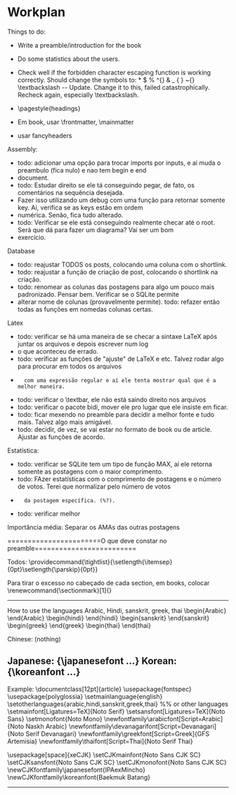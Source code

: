 ﻿---
author: Karl
---

# Workplan

Things to do:

* Write a preamble/introduction for the book

* Do some statistics about the users.
* Check well if the forbidden character escaping function is working correctly. Should change the symbols to:
    \* \$ \% \^{} \& \_ \{ \} \~{} \textbackslash
    -- Update. Change it to this, failed catastrophically. Recheck again, especially \textbackslash.


* \pagestyle{headings}
* Em book, usar \frontmatter, \mainmatter
* usar fancyheaders

Assembly:
* todo: adicionar uma opção para trocar imports por inputs, e aí muda o preambulo (fica nulo) e nao tem begin e end
* document.
* todo: Estudar direito se ele tá conseguindo pegar, de fato, os comentários na sequência desejada.
* Fazer isso utilizando um debug com uma função para retornar somente key. Aí, verifica se as keys estão em ordem
* numérica. Senão, fica tudo alterado.
* todo: Verificar se ele está conseguindo realmente checar até o root. Será que dá para fazer um diagrama? Vai ser um bom
* exercício.

Database
* todo: reajustar TODOS os posts, colocando uma coluna com o shortlink.
* todo: reajustar a função de criação de post, colocando o shortlink na criação.
* todo: renomear as colunas das postagens para algo um pouco mais padronizado. Pensar bem. Verificar se o SQLite permite
* alterar nome de colunas (provavelmente permite). todo: refazer então todas as funções em nomedas colunas certas.

Latex
* todo: verificar se há uma maneira de se checar a sintaxe LaTeX após juntar os arquivos e depois escrever num log
* o que aconteceu de errado.
* todo: verificar as funções de "ajuste" de LaTeX e etc. Talvez rodar algo para procurar em todos os arquivos
*       com uma expressão regular e aí ele tenta mostrar qual que é a melhor maneira.
* todo: verificar o \textbar, ele não está saindo direito nos arquivos
* todo: verificar o pacote bidi, mover ele pro lugar que ele insiste em ficar.
* todo: ficar mexendo no preamble para decidir a melhor fonte e tudo mais. Talvez algo mais amigável.
* todo: decidir, de vez, se vai estar no formato de book ou de article. Ajustar as funções de acordo.


Estatística:
* todo: verificar se SQLite tem um tipo de função MAX, aí ele retorna somente as postagens com o maior comprimento.
* todo: FAzer estatísticas com o comprimento de postagens e o número de votos. Terei que normalizar pelo número de votos
*       da postagem específica. (%?).
* todo: verificar melhor

Importância média:
Separar os AMAs das outras postagens


=======================O que deve constar no preamble=========================

		
Todos:
\providecommand{\tightlist}{\setlength{\itemsep}{0pt}\setlength{\parskip}{0pt}}

Para tirar o excesso no cabeçado de cada section, em books, colocar \renewcommand{\sectionmark}[1]{}



------------------
How to use the languages
Arabic, Hindi, sanskrit, greek, thai
\begin{Arabic}
\end{Arabic}
\begin{hindi}
\end{hindi}
\begin{sanskrit}
\end{sanskrit}
\begin{greek}
\end{greek}
\begin{thai}
\end{thai}

Chinese:
(nothing)

Japanese:
{\japanesefont ...}
Korean:
{\koreanfont ...}
----------------
Example:
\documentclass[12pt]{article}
\usepackage{fontspec}
\usepackage{polyglossia}
\setmainlanguage{english}
\setotherlanguages{arabic,hindi,sanskrit,greek,thai} %% or other languages
\setmainfont[Ligatures=TeX]{Noto Serif}
\setsansfont[Ligatures=TeX]{Noto Sans}
\setmonofont{Noto Mono}
\newfontfamily\arabicfont[Script=Arabic]{Noto Naskh Arabic}
\newfontfamily\devanagarifont[Script=Devanagari]{Noto Serif Devanagari}
\newfontfamily\greekfont[Script=Greek]{GFS Artemisia}
\newfontfamily\thaifont[Script=Thai]{Noto Serif Thai}

\usepackage[space]{xeCJK}
\setCJKmainfont{Noto Sans CJK SC}
\setCJKsansfont{Noto Sans CJK SC}
\setCJKmonofont{Noto Sans CJK SC}
\newCJKfontfamily\japanesefont{IPAexMincho}
\newCJKfontfamily\koreanfont{Baekmuk Batang}

-------------------------------



